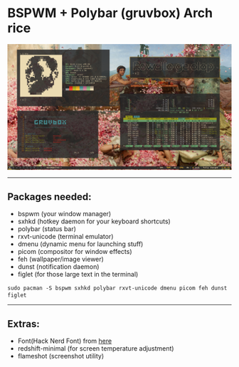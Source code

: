 # BSPWM + Polybar (gruvbox) Arch rice

![My Rice](rice.png)

<hr>

## Packages needed:

- bspwm (your window manager)
- sxhkd (hotkey daemon for your keyboard shortcuts)
- polybar (status bar)
- rxvt-unicode (terminal emulator)
- dmenu (dynamic menu for launching stuff)
- picom (compositor for window effects)
- feh (wallpaper/image viewer)
- dunst (notification daemon)
- figlet (for those large text in the terminal)

```
sudo pacman -S bspwm sxhkd polybar rxvt-unicode dmenu picom feh dunst figlet
```

<hr>

## Extras:

- Font(Hack Nerd Font) from [here](https://github.com/ryanoasis/nerd-fonts)
- redshift-minimal (for screen temperature adjustment)
- flameshot (screenshot utility)

